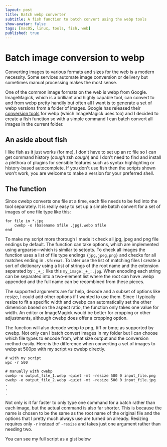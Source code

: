 ```yaml
---
layout: post
title: Batch webp converter
subtitle: A fish function to batch convert using the webp tools
show-avatar: false
tags: [macOS, linux, tools, fish, web]
published: true
---
```


# Batch image conversion to webp

Converting images to various formats and sizes for the web is a modern necessity. Some services automate image conversion or delivery but sometimes manual processing makes the most sense. 

One of the common image formats on the web is webp from Google. ImageMagick, which is a brilliant and highly capable tool, can convert to and from webp pretty handily but often all I want is to generate a set of webp versions from a folder of images. Google has released their [conversion tools][1] for webp (which ImageMagick uses too) and I decided to create a fish function so with a simple command I can batch convert all images in the current folder.

## An aside about fish
I like fish as it just works (for me), I don't have to set up an rc file so I can get command history (*cough* zsh *cough*) and I don't need to find and install a plethora of plugins for sensible features such as syntax highlighting or history-based autocomplete. If you don't use fish then the scripts shown won't work, you are welcome to make a version for your preferred shell.

## The function

Since cwebp converts one file at a time, each file needs to be fed into the tool separately. It is really easy to set up a simple batch convert for a set of images of one file type like this:

```
for file in *.jpg
	cwebp -o (basename $file .jpg).webp $file
end
```

To make my script more thorough I made it check all jpg, jpeg and png file endings by default. The function can take options, which are implemented using argparse—which is similar to setopts. To check all images the function uses a list of file type endings `{jpg,jpeg,png}` and checks for all matches ending in `.$format`. To later use the list of matching files I create a sort of dictionary using a list of strings of the root name and the extension separated by `:_+_:` like this `my_image:_+_:.jpg`. When encoding each string can be separated into a two-element list where the root can have .webp appended and the full name can be recombined from these pieces.

The supported arguments are for help, decode and a subset of options like resize, I could add other options if I wanted to use them. Since I typically resize to fit a specific width and cwebp can automatically set the other dimension based on the aspect ratio, the function only takes one value for width. An editor or ImageMagick would be better for cropping or other adjustments, although cwebp does offer a cropping option.

The function will also decode webp to png, tiff or bmp; as supported by cwebp. Not only can I batch convert images in my folder but I can choose which file types to encode from, what size output and the conversion method easily. Here is the difference when converting a set of images to webp at 500px with my script vs cwebp directly. 

```
# with my script
wpc -r 500

# manually with cwebp
cwebp -o output_file_1.webp -quiet -mt -resize 500 0 input_file.png
cwebp -o output_file_2.webp -quiet -mt -resize 500 0 input_file.jpg
.
.
.
```

Not only is it far faster to only type one command for a batch rather than each image, but the actual command is also far shorter. This is because the name is chosen to be the same as the root name of the original file and the options that I pretty much always use are turned on already. Resizing requires only `-r` instead of `-resize` and takes just one argument rather than needing two.

You can see my full script as a gist below

<script src="https://gist.github.com/FraserEmbrey/7ab665cf4fc0268ea3f51dbdaccaf42d.js"></script>

[1]: https://developers.google.com/speed/webp/download
